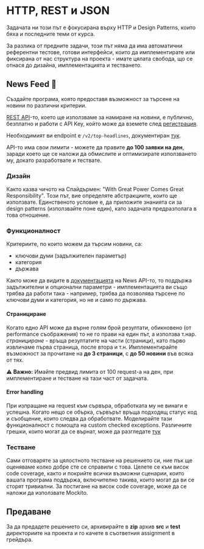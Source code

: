 # HTTP, REST и JSON

Задачата ни този път е фокусирана върху HTTP и Design Patterns, които бяха и последните теми от курса.

За разлика от предните задачи, този път няма да има автоматични референтни тестове, готови интерфейси, които да имплементирате или фиксирана от нас структура на проекта - имате цялата свобода, що се отнася до дизайна, имплементацията и тестването.

## **News Feed** :newspaper:

Създайте програма, която предоставя възможност за търсене на новини по различни критерии.

[REST API](https://newsapi.org/)-то, което ще използваме за намиране на новини, е публично, безплатно и работи с API Key, който може да вземете след [регистрация](https://newsapi.org/register).

Необходимият ви endpoint e `/v2/top-headlines`, документиран [тук](https://newsapi.org/docs/endpoints/top-headlines).

API-то има свои лимити - можете да правите **до 100 заявки на ден**, заради което ще се наложи да обмислите и оптимизирате използването му, докато разработвате и тествате.

### Дизайн

Както казва чичото на Спайдърмен: "With Great Power Comes Great Responsibility".
Този път, вие определяте абстракциите, които ще използвате. Единственото условие е, да приложите знанията си за design patterns (използвайте поне един), като задачата предразполага в това отношение.

### Функционалност

Критериите, по които можем да търсим новини, са:

- ключови думи (задължителен параметър)
- категория
- държава

Както може да видите в [документацията](https://newsapi.org/docs) на News API-то, то поддържа задължителни и опционални параметри - имплементацията ви също трябва да работи така - например, трябва да позволява търсене по ключови думи и категория, но не и само по държава.

#### Странициране

Когато едно API може да върне голям брой резултати, обикновено (от performance съображения) то не го прави на един път, а използва т.нар. *странициране* - връща резултатите на части (страници), като първо извличаме първа страница, после втора и т.н.
Имплементирайте възможност за прочитане на **до 3 страници**, с **до 50 новини** във всяка от тях.

:warning: **Важно:** Имайте предвид лимита от 100 request-a на ден, при имплементиране и тестване на тази част от задачата.

#### Error handling

При изпращане на request към сървъра, обработката му не винаги е успешна. Когато нещо се обърка, сървърът връща подходящ статус код и съобщение, които следва да обработвате. Моделирайте тази функционалност с помощта на custom checked exceptions.
Различните грешки, които могат да се върнат, може да разгледате [тук](https://newsapi.org/docs/errors)

### Тестване

Сами отговаряте за цялостното тестване на решението си, ние пък ще оценяваме колко добре сте се справили с това.
Целете се към висок code coverage, както и покрийте всички възможни сценарии, които вашата програма поддържа, включително такива, които могат да ви се сторят тривиални.
За постигане на висок code coverage, може да се наложи да използвате Mockito.

## **Предаване**

За да предадете решението си, архивирайте в **zip** архив **src** и **test** директориите на проекта и го качете в съответния assignment в грейдъра.

